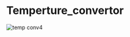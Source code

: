 # Temperture_convertor

![temp conv4](https://github.com/pranav-banaganapalli/Temperture_convertor/assets/117351318/0df2b1cd-1b34-49a7-a224-092b2c682f42)
